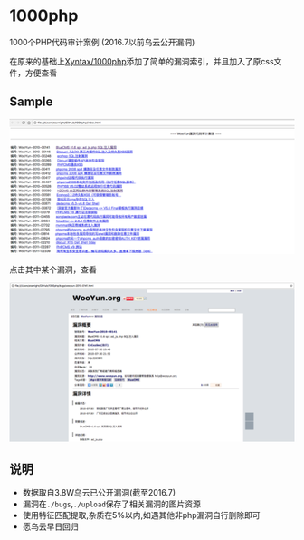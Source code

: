 # 1000php
1000个PHP代码审计案例 (2016.7以前乌云公开漏洞)

在原来的基础上[Xyntax/1000php](https://github.com/Xyntax/1000php)添加了简单的漏洞索引，并且加入了原css文件，方便查看

## Sample

![image](https://raw.githubusercontent.com/starnightcyber/1000php/master/pic/wooyun-index.png)

点击其中某个漏洞，查看

![image](https://raw.githubusercontent.com/starnightcyber/1000php/master/pic/bug.png)

说明
---
* 数据取自3.8W乌云已公开漏洞(截至2016.7)
* 漏洞在`./bugs`,`./upload`保存了相关漏洞的图片资源
* 使用特征匹配提取,杂质在5%以内,如遇其他非php漏洞自行删除即可
* 愿乌云早日回归
